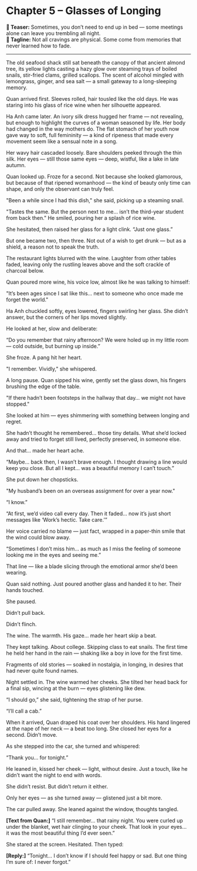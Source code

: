 # Chapter 5 – Glasses of Longing

**📖 Teaser:** Sometimes, you don’t need to end up in bed — some meetings alone can leave you trembling all night.  
**💬 Tagline:** Not all cravings are physical. Some come from memories that never learned how to fade.

---

The old seafood shack still sat beneath the canopy of that ancient almond tree, its yellow lights casting a hazy glow over steaming trays of boiled snails, stir-fried clams, grilled scallops. The scent of alcohol mingled with lemongrass, ginger, and sea salt — a small gateway to a long-sleeping memory.

Quan arrived first. Sleeves rolled, hair tousled like the old days. He was staring into his glass of rice wine when her silhouette appeared.

Ha Anh came later. An ivory silk dress hugged her frame — not revealing, but enough to highlight the curves of a woman seasoned by life. Her body had changed in the way mothers do. The flat stomach of her youth now gave way to soft, full femininity — a kind of ripeness that made every movement seem like a sensual note in a song.

Her wavy hair cascaded loosely. Bare shoulders peeked through the thin silk. Her eyes — still those same eyes — deep, wistful, like a lake in late autumn.

Quan looked up. Froze for a second. Not because she looked glamorous, but because of that ripened womanhood — the kind of beauty only time can shape, and only the observant can truly feel.

"Been a while since I had this dish," she said, picking up a steaming snail.

"Tastes the same. But the person next to me… isn’t the third-year student from back then." He smiled, pouring her a splash of rice wine.

She hesitated, then raised her glass for a light clink. “Just one glass.”

But one became two, then three. Not out of a wish to get drunk — but as a shield, a reason not to speak the truth.

The restaurant lights blurred with the wine. Laughter from other tables faded, leaving only the rustling leaves above and the soft crackle of charcoal below.

Quan poured more wine, his voice low, almost like he was talking to himself:

"It’s been ages since I sat like this… next to someone who once made me forget the world."

Ha Anh chuckled softly, eyes lowered, fingers swirling her glass. She didn’t answer, but the corners of her lips moved slightly.

He looked at her, slow and deliberate:

“Do you remember that rainy afternoon? We were holed up in my little room — cold outside, but burning up inside.”

She froze. A pang hit her heart.

"I remember. Vividly," she whispered.

A long pause. Quan sipped his wine, gently set the glass down, his fingers brushing the edge of the table.

"If there hadn’t been footsteps in the hallway that day… we might not have stopped."

She looked at him — eyes shimmering with something between longing and regret.

She hadn’t thought he remembered… those tiny details. What she’d locked away and tried to forget still lived, perfectly preserved, in someone else.

And that… made her heart ache.

“Maybe… back then, I wasn’t brave enough. I thought drawing a line would keep you close. But all I kept… was a beautiful memory I can’t touch.”

She put down her chopsticks.

"My husband’s been on an overseas assignment for over a year now."

“I know.”

“At first, we’d video call every day. Then it faded… now it’s just short messages like ‘Work’s hectic. Take care.’”

Her voice carried no blame — just fact, wrapped in a paper-thin smile that the wind could blow away.

“Sometimes I don’t miss him… as much as I miss the feeling of someone looking me in the eyes and seeing me.”

That line — like a blade slicing through the emotional armor she’d been wearing.

Quan said nothing. Just poured another glass and handed it to her. Their hands touched.

She paused.

Didn’t pull back.

Didn’t flinch.

The wine. The warmth. His gaze… made her heart skip a beat.

They kept talking. About college. Skipping class to eat snails. The first time he held her hand in the rain — shaking like a boy in love for the first time.

Fragments of old stories — soaked in nostalgia, in longing, in desires that had never quite found names.

Night settled in. The wine warmed her cheeks. She tilted her head back for a final sip, wincing at the burn — eyes glistening like dew.

“I should go,” she said, tightening the strap of her purse.

“I’ll call a cab.”

When it arrived, Quan draped his coat over her shoulders. His hand lingered at the nape of her neck — a beat too long. She closed her eyes for a second. Didn’t move.

As she stepped into the car, she turned and whispered:

“Thank you… for tonight.”

He leaned in, kissed her cheek — light, without desire. Just a touch, like he didn’t want the night to end with words.

She didn’t resist. But didn’t return it either.

Only her eyes — as she turned away — glistened just a bit more.

The car pulled away. She leaned against the window, thoughts tangled.

**[Text from Quan:]** “I still remember… that rainy night. You were curled up under the blanket, wet hair clinging to your cheek. That look in your eyes… it was the most beautiful thing I’d ever seen.”

She stared at the screen. Hesitated. Then typed:

**[Reply:]** “Tonight… I don’t know if I should feel happy or sad. But one thing I’m sure of: I never forgot.”

